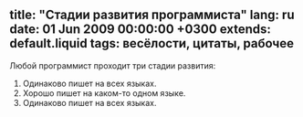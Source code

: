 title: "Стадии развития программиста"
lang: ru
date: 01 Jun 2009 00:00:00 +0300
extends: default.liquid
tags: весёлости, цитаты, рабочее
---
Любой программист проходит три стадии развития:

  1. Одинаково пишет на всех языках.
  2. Хорошо пишет на каком-то одном языке.
  3. Одинаково пишет на всех языках.
